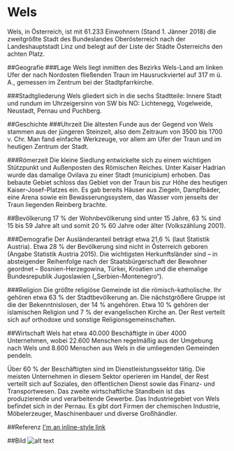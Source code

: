 # Wels
Wels, in Österreich, ist mit 61.233 Einwohnern (Stand 1. Jänner 2018) die zweitgrößte Stadt des Bundeslandes Oberösterreich nach der Landeshauptstadt Linz und belegt auf der Liste der Städte Österreichs den achten Platz. 

##Geografie
###Lage
Wels liegt inmitten des Bezirks Wels-Land am linken Ufer der nach Nordosten fließenden Traun im Hausruckviertel auf 317 m ü. A., gemessen im Zentrum bei der Stadtpfarrkirche.

###Stadtgliederung
Wels gliedert sich in die sechs Stadtteile: Innere Stadt und rundum im Uhrzeigersinn von SW bis NO: Lichtenegg, Vogelweide, Neustadt, Pernau und Puchberg.

##Geschichte
###Uhrzeit
Die ältesten Funde aus der Gegend von Wels stammen aus der jüngeren Steinzeit, also dem Zeitraum von 3500 bis 1700 v. Chr. Man fand einfache Werkzeuge, vor allem am Ufer der Traun und im heutigen Zentrum der Stadt.

###Römerzeit
Die kleine Siedlung entwickelte sich zu einem wichtigen Stützpunkt und Außenposten des Römischen Reiches. Unter Kaiser Hadrian wurde das damalige Ovilava zu einer Stadt (municipium) erhoben. Das bebaute Gebiet schloss das Gebiet von der Traun bis zur Höhe des heutigen Kaiser-Josef-Platzes ein. Es gab bereits Häuser aus Ziegeln, Dampfbäder, eine Arena sowie ein Bewässerungssystem, das Wasser vom jenseits der Traun liegenden Reinberg brachte.

##Bevölkerung
17 % der Wohnbevölkerung sind unter 15 Jahre, 63 % sind 15 bis 59 Jahre alt und somit 20 % 60 Jahre oder älter (Volkszählung 2001).

###Demografie
Der Ausländeranteil beträgt etwa 21,6 % (laut Statistik Austria). Etwa 28 % der Bevölkerung sind nicht in Österreich geboren (Angabe Statistik Austria 2015). Die wichtigsten Herkunftsländer sind – in absteigender Reihenfolge nach der Staatsbürgerschaft der Bewohner geordnet – Bosnien-Herzegowina, Türkei, Kroatien und die ehemalige Bundesrepublik Jugoslawien („Serbien-Montenegro“).

###Religion
Die größte religiöse Gemeinde ist die römisch-katholische. Ihr gehören etwa 63 % der Stadtbevölkerung an. Die nächstgrößere Gruppe ist die der Bekenntnislosen, der 14 % angehören. Etwa 10 % gehören der islamischen Religion und 7 % der evangelischen Kirche an. Der Rest verteilt sich auf orthodoxe und sonstige Religionsgemeinschaften.

##Wirtschaft
Wels hat etwa 40.000 Beschäftigte in über 4000 Unternehmen, wobei 22.600 Menschen regelmäßig aus der Umgebung nach Wels und 8.600 Menschen aus Wels in die umliegenden Gemeinden pendeln.

Über 60 % der Beschäftigten sind im Dienstleistungssektor tätig. Die meisten Unternehmen in diesem Sektor operieren im Handel, der Rest verteilt sich auf Soziales, den öffentlichen Dienst sowie das Finanz- und Transportwesen. Das zweite wirtschaftliche Standbein ist das produzierende und verarbeitende Gewerbe. Das Industriegebiet von Wels befindet sich in der Pernau. Es gibt dort Firmen der chemischen Industrie, Möbelerzeuger, Maschinenbauer und diverse Großhändler.

##Referenz
[I'm an inline-style link](https://de.wikipedia.org/wiki/Wels_(Stadt))

##Bild
![alt text](/Users/huzur/Desktop/GitHub/CE_UE_WS18_A4-3/K01455488/architecture-austria-buildings-161039.png "Picture Austria")
